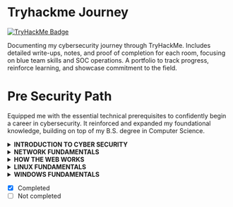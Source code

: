 # Tryhackme Journey
[![TryHackMe Badge](https://tryhackme-badges.s3.amazonaws.com/ReynaldJay.png)](https://tryhackme.com/p/ReynaldJay)

Documenting my cybersecurity journey through TryHackMe. Includes detailed write-ups, notes, and proof of completion for each room, focusing on blue team skills and SOC operations. A portfolio to track progress, reinforce learning, and showcase commitment to the field.

# Pre Security Path
Equipped me with the essential technical prerequisites to confidently begin a career in cybersecurity. It reinforced and expanded my foundational knowledge, building on top of my B.S. degree in Computer Science. 

<details>
  <summary><strong>INTRODUCTION TO CYBER SECURITY</strong></summary>
Learned core principles of cybersecurity, common threats, and basic defense strategies.
</details>

<details>
  <summary><strong>NETWORK FUNDAMENTALS</strong></summary>
Gained understanding of IP addressing, DNS, routing, and protocols like TCP/IP and HTTPS.
</details>

<details>
  <summary><strong>HOW THE WEB WORKS</strong></summary>
Explored HTTP/HTTPS, web technologies, and where security vulnerabilities can occur.
</details>

<details>
  <summary><strong>LINUX FUNDAMENTALS</strong></summary>
Developed skills in command-line navigation, file systems, permissions, and basic system administration.
</details>

<details>
  <summary><strong>WINDOWS FUNDAMENTALS</strong></summary>
Learned Windows architecture, user management, file permissions, and security settings.
</details>

- [x] Completed  
- [ ] Not completed
